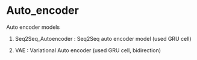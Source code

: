 # Auto_encoder
Auto encoder models

1. Seq2Seq_Autoencoder : 
Seq2Seq auto encoder model (used GRU cell)

3. VAE :
Variational Auto encoder (used GRU cell, bidirection)
